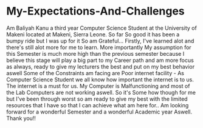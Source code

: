 # My-Expectations-And-Challenges
Am Baliyah Kanu a third year Computer Science Student at the University of Makeni located at Makeni, Sierra Leone. So far So good it has been a bumpy ride but I was up for it So am Grateful... Firstly, I've learned alot and there's still alot more for me to learn.   More importantly My assumption for this Semester is much more high than the previous semester because I believe this stage will play a big part to my Career path and am more focus as always, ready to give my lecturers the best and put on my best behavior aswell     Some of the Constraints am facing are    Poor internet facility - As Computer Science Student we all know how important the internet is to us. The internet is a must for us.   My Computer is Malfunctioning and most of  the Lab Computers are not working aswell.  So it's Some how though for me but I've been through worst so am ready to give my best with the limited resources that I have so that I can achieve what am here for..  Am looking forward for a wonderful Semester and a wonderful Academic year Aswell.  Thank you!!

